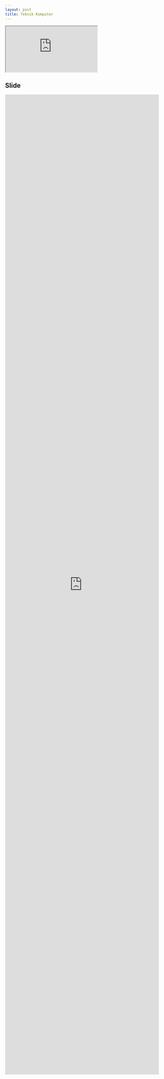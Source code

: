 ```yaml
---
layout: post
title: Teknik Komputer
---
```


<div class="video-container">
	<iframe src="https://0fajarpurnama0.github.io/cv" title="curriculum vitae"></iframe>
</div>

<h2>Slide</h2>
<iframe style="width: 100%; height: 80vh;" src="https://docs.google.com/presentation/d/e/2PACX-1vRF7ihyy_wzWyjuY6PwuDJK5HkgKjzS2jUgrtUWWSi2aiVEn_JTeRDnzaEwC6sjSEUDC648fQ5h8nNX/embed?start=false&loop=false&delayms=3000" frameborder="0" allowfullscreen="true" mozallowfullscreen="true" webkitallowfullscreen="true"></iframe>